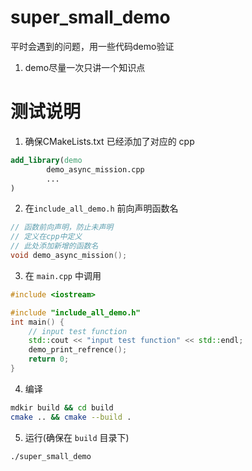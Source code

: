 # super_small_demo

平时会遇到的问题，用一些代码demo验证

1. demo尽量一次只讲一个知识点

# 测试说明

1. 确保CMakeLists.txt 已经添加了对应的 cpp

```cmake
add_library(demo
        demo_async_mission.cpp
        ...
)
```

2. 在`include_all_demo.h` 前向声明函数名

```cpp
// 函数前向声明，防止未声明
// 定义在cpp中定义
// 此处添加新增的函数名
void demo_async_mission();
```

3. 在 `main.cpp` 中调用

```cpp
#include <iostream>

#include "include_all_demo.h"
int main() {
    // input test function
    std::cout << "input test function" << std::endl;
    demo_print_refrence();
    return 0;
}
```

4. 编译
```bash
mdkir build && cd build
cmake .. && cmake --build .
```

5. 运行(确保在 `build` 目录下)
```bash
./super_small_demo
```